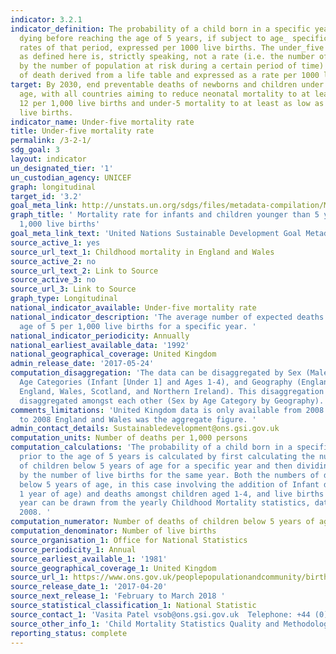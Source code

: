 ```yaml
---
indicator: 3.2.1
indicator_definition: The probability of a child born in a specific year or period
  dying before reaching the age of 5 years, if subject to age_ specific mortality
  rates of that period, expressed per 1000 live births. The under_five mortality rate
  as defined here is, strictly speaking, not a rate (i.e. the number of deaths divided
  by the number of population at risk during a certain period of time) but a probability
  of death derived from a life table and expressed as a rate per 1000 live births.
target: By 2030, end preventable deaths of newborns and children under 5 years of
  age, with all countries aiming to reduce neonatal mortality to at least as low as
  12 per 1,000 live births and under-5 mortality to at least as low as 25 per 1,000
  live births.
indicator_name: Under-five mortality rate
title: Under-five mortality rate
permalink: /3-2-1/
sdg_goal: 3
layout: indicator
un_designated_tier: '1'
un_custodian_agency: UNICEF
graph: longitudinal
target_id: '3.2'
goal_meta_link: http://unstats.un.org/sdgs/files/metadata-compilation/Metadata-Goal-3.pdf
graph_title: ' Mortality rate for infants and children younger than 5 years old per
  1,000 live births'
goal_meta_link_text: 'United Nations Sustainable Development Goal Metadata: Goal 3'
source_active_1: yes
source_url_text_1: Childhood mortality in England and Wales
source_active_2: no
source_url_text_2: Link to Source
source_active_3: no
source_url_3: Link to Source
graph_type: Longitudinal
national_indicator_available: Under-five mortality rate
national_indicator_description: 'The average number of expected deaths before the
  age of 5 per 1,000 live births for a specific year. '
national_indicator_periodicity: Annually
national_earliest_available_data: '1992'
national_geographical_coverage: United Kingdom
admin_release_date: '2017-05-24'
computation_disaggregation: 'The data can be disaggregated by Sex (Male and Female),
  Age Categories (Infant [Under 1] and Ages 1-4), and Geography (England and Wales,
  England, Wales, Scotland, and Northern Ireland). This disaggregation can further
  disaggregated amongst each other (Sex by Age Category by Geography).  '
comments_limitations: 'United Kingdom data is only available from 2008 onward. Prior
  to 2008 England and Wales was the aggregate figure. '
admin_contact_details: Sustainabledevelopment@ons.gsi.gov.uk
computation_units: Number of deaths per 1,000 persons
computation_calculations: 'The probability of a child born in a specific year dying
  prior to the age of 5 years is calculated by first calculating the number of deaths
  of children below 5 years of age for a specific year and then dividing this value
  by the number of live births for the same year. Both the numbers of deaths of children
  below 5 years of age, in this case involving the addition of Infant deaths (under
  1 year of age) and deaths amongst children aged 1-4, and live births for a specific
  year can be drawn from the yearly Childhood Mortality statistics, dating back to
  2008. '
computation_numerator: Number of deaths of children below 5 years of age
computation_denominator: Number of live births
source_organisation_1: Office for National Statistics
source_periodicity_1: Annual
source_earliest_available_1: '1981'
source_geographical_coverage_1: United Kingdom
source_url_1: https://www.ons.gov.uk/peoplepopulationandcommunity/birthsdeathsandmarriages/deaths/datasets/childmortalitystatisticschildhoodinfantandperinatalchildhoodinfantandperinatalmortalityinenglandandwales
source_release_date_1: '2017-04-20'
source_next_release_1: 'February to March 2018 '
source_statistical_classification_1: National Statistic
source_contact_1: 'Vasita Patel vsob@ons.gsi.gov.uk  Telephone: +44 (0)1329 444110'
source_other_info_1: 'Child Mortality Statistics Quality and Methodology: <a href="https://www.ons.gov.uk/peoplepopulationandcommunity/birthsdeathsandmarriages/deaths/qmis/childmortalitystatisticsqmi">Information</a>'
reporting_status: complete
---
```

